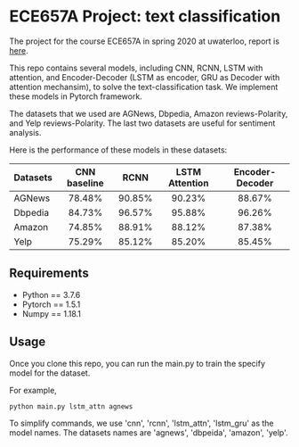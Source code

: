 # ECE657A Project: text classification
The project for the course ECE657A in spring 2020 at uwaterloo, report is [here](./ECE657A_Final_Project.pdf).

This repo contains several models, including CNN, RCNN, LSTM with attention, and Encoder-Decoder (LSTM as encoder, GRU as Decoder with attention mechansim), to solve the text-classification task.
We implement these models in Pytorch framework. 

The datasets that we used are AGNews, Dbpedia, Amazon reviews-Polarity, and Yelp reviews-Polarity. The last two
datasets are useful for sentiment analysis.

Here is the performance of these models in these datasets:

|Datasets      | CNN baseline | RCNN  | LSTM Attention | Encoder-Decoder |
| ------------- |:-------------:| :------------: | :------------: | :------------: 
| AGNews    | 78.48% | 90.85% | 90.23% | 88.67% |
| Dbpedia     | 84.73% |  96.57% | 95.88% | 96.26% |
| Amazon | 74.85% | 88.91% | 88.12% | 87.38% |
| Yelp | 75.29% | 85.12% | 85.20% | 85.45% |

## Requirements
* Python == 3.7.6
* Pytorch == 1.5.1
 * Numpy == 1.18.1

## Usage
Once you clone this repo, you can run the main.py to train the specify model for the dataset.

For example,

```
python main.py lstm_attn agnews
```

To simplify commands, we use 'cnn', 'rcnn', 'lstm_attn', 'lstm_gru' as the model names.
The datasets names are 'agnews', 'dbpeida', 'amazon', 'yelp'.
